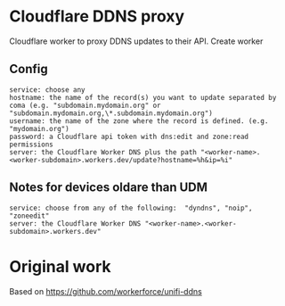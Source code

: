 # Cloudflare DDNS proxy
Cloudflare worker to proxy DDNS updates to their API.
Create worker

## Config
    service: choose any
    hostname: the name of the record(s) you want to update separated by coma (e.g. "subdomain.mydomain.org" or "subdomain.mydomain.org,\*.subdomain.mydomain.org")
    username: the name of the zone where the record is defined. (e.g. "mydomain.org")
    password: a Cloudflare api token with dns:edit and zone:read permissions
    server: the Cloudflare Worker DNS plus the path "<worker-name>.<worker-subdomain>.workers.dev/update?hostname=%h&ip=%i"
  
## Notes for devices oldare than UDM
    service: choose from any of the following:  "dyndns", "noip", "zoneedit"
    server: the Cloudflare Worker DNS "<worker-name>.<worker-subdomain>.workers.dev"

# Original work
Based on <https://github.com/workerforce/unifi-ddns>
